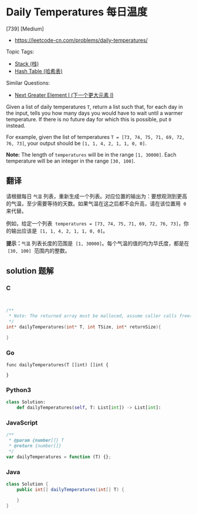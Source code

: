 # Daily Temperatures 每日温度

[739] [Medium]

- https://leetcode-cn.com/problems/daily-temperatures/

Topic Tags:

- [Stack (栈)](https://leetcode-cn.com/tag/stack/)
- [Hash Table (哈希表)](https://leetcode-cn.com/tag/hash-table/)

Similar Questions:

- [Next Greater Element I (下一个更大元素 I)](https://leetcode-cn.com/problems/next-greater-element-i/)

Given a list of daily temperatures `T`, return a list such that, for each day in the input, tells you how many days you would have to wait until a warmer temperature. If there is no future day for which this is possible, put `0` instead.

For example, given the list of temperatures `T = [73, 74, 75, 71, 69, 72, 76, 73]`, your output should be `[1, 1, 4, 2, 1, 1, 0, 0]`.

**Note:** The length of `temperatures` will be in the range `[1, 30000]`. Each temperature will be an integer in the range `[30, 100]`.

## 翻译

请根据每日 `气温` 列表，重新生成一个列表。对应位置的输出为：要想观测到更高的气温，至少需要等待的天数。如果气温在这之后都不会升高，请在该位置用  `0` 来代替。

例如，给定一个列表  `temperatures = [73, 74, 75, 71, 69, 72, 76, 73]`，你的输出应该是  `[1, 1, 4, 2, 1, 1, 0, 0]`。

**提示：**`气温` 列表长度的范围是  `[1, 30000]`。每个气温的值的均为华氏度，都是在  `[30, 100]`  范围内的整数。

## solution 题解

### C

```c


/**
 * Note: The returned array must be malloced, assume caller calls free().
 */
int* dailyTemperatures(int* T, int TSize, int* returnSize){

}


```

### Go

```golang
func dailyTemperatures(T []int) []int {

}
```

### Python3

```python
class Solution:
    def dailyTemperatures(self, T: List[int]) -> List[int]:

```

### JavaScript

```javascript
/**
 * @param {number[]} T
 * @return {number[]}
 */
var dailyTemperatures = function (T) {};
```

### Java

```java
class Solution {
    public int[] dailyTemperatures(int[] T) {

    }
}
```
